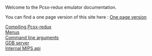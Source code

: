 Welcome to the Pcsx-redux emulator documentation.

You can find a one page version of this site here : [One page version](one.md)

[Compiling Pcsx-redux](compiling.md)  
[Menus](menus.md)  
[Command line arguments](cli_flags.md)  
[GDB server](gdb-server.md)  
[Internal MIPS api](mips_api.md)  
